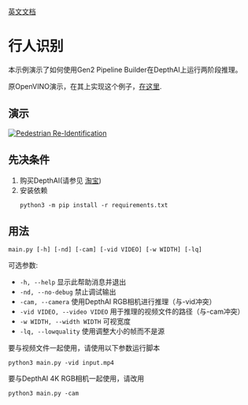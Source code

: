 [英文文档](README.md)

# 行人识别

本示例演示了如何使用Gen2 Pipeline Builder在DepthAI上运行两阶段推理。

原OpenVINO演示，在其上实现这个例子，[在这里](https://docs.openvinotoolkit.org/2020.1/_demos_pedestrian_tracker_demo_README.html).

## 演示

[![Pedestrian Re-Identification](https://user-images.githubusercontent.com/32992551/108567421-71e6b180-72c5-11eb-8af0-c6e5c3382874.png)](https://www.youtube.com/watch?v=QlXGtMWVV18 "Person Re-ID on DepthAI")

## 先决条件

1. 购买DepthAI(请参见 [淘宝](https://item.taobao.com/item.htm?id=626257175462))
2. 安装依赖
   ```
   python3 -m pip install -r requirements.txt
   ```

## 用法

```
main.py [-h] [-nd] [-cam] [-vid VIDEO] [-w WIDTH] [-lq]
```

可选参数:
 - `-h, --help`      显示此帮助消息并退出
 - `-nd, --no-debug` 禁止调试输出
 - `-cam, --camera`  使用DepthAI RGB相机进行推理（与-vid冲突）
 - `-vid VIDEO, --video VIDEO` 用于推理的视频文件的路径（与-cam冲突）
 - `-w WIDTH, --width WIDTH` 可视宽度
 - `-lq, --lowquality` 使用调整大小的帧而不是源


要与视频文件一起使用，请使用以下参数运行脚本

```
python3 main.py -vid input.mp4
```

要与DepthAI 4K RGB相机一起使用，请改用

```
python3 main.py -cam
``` 
